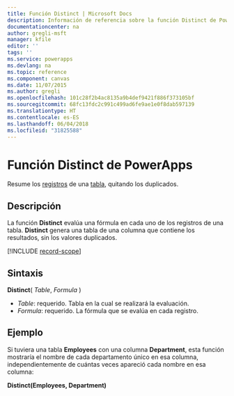 ```yaml
---
title: Función Distinct | Microsoft Docs
description: Información de referencia sobre la función Distinct de PowerApps, incluidos ejemplos y sintaxis
documentationcenter: na
author: gregli-msft
manager: kfile
editor: ''
tags: ''
ms.service: powerapps
ms.devlang: na
ms.topic: reference
ms.component: canvas
ms.date: 11/07/2015
ms.author: gregli
ms.openlocfilehash: 101c28f2b4ac8135a9b4def9421f886f373105bf
ms.sourcegitcommit: 68fc13fdc2c991c499ad6fe9ae1e0f8dab597139
ms.translationtype: HT
ms.contentlocale: es-ES
ms.lasthandoff: 06/04/2018
ms.locfileid: "31825588"
---
```

# <a name="distinct-function-in-powerapps"></a>Función Distinct de PowerApps
Resume los [registros](../working-with-tables.md#records) de una [tabla](../working-with-tables.md), quitando los duplicados.

## <a name="description"></a>Descripción
La función **Distinct** evalúa una fórmula en cada uno de los registros de una tabla. **Distinct** genera una tabla de una columna que contiene los resultados, sin los valores duplicados.  

[!INCLUDE [record-scope](../../../includes/record-scope.md)]

## <a name="syntax"></a>Sintaxis
**Distinct**( *Table*, *Formula* )

* *Table*: requerido.  Tabla en la cual se realizará la evaluación.
* *Formula*: requerido.  La fórmula que se evalúa en cada registro.

## <a name="example"></a>Ejemplo
Si tuviera una tabla **Employees** con una columna **Department**, esta función mostraría el nombre de cada departamento único en esa columna, independientemente de cuántas veces apareció cada nombre en esa columna:

**Distinct(Employees, Department)**

